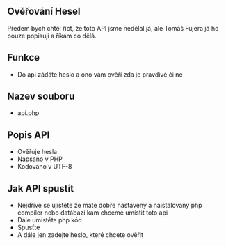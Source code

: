 ## Ověřování Hesel
Předem bych chtěl říct, že toto API jsme nedělal já, ale Tomáš Fujera já ho pouze popisuji a říkám co dělá.
## Funkce
- Do api zádáte heslo a ono vám ověří zda je pravdivé či ne 
## Nazev souboru
- api.php
## Popis API 
- Ověřuje hesla 
- Napsano v PHP 
- Kodovano v UTF-8
## Jak API spustit 
- Nejdříve se ujistěte že máte dobře nastavený a naistalovaný php compiler nebo datábazi kam chceme umístit toto api
- Dále umístěte php kód  
- Spusťte
- A dále jen zadejte heslo, které chcete ověřit
